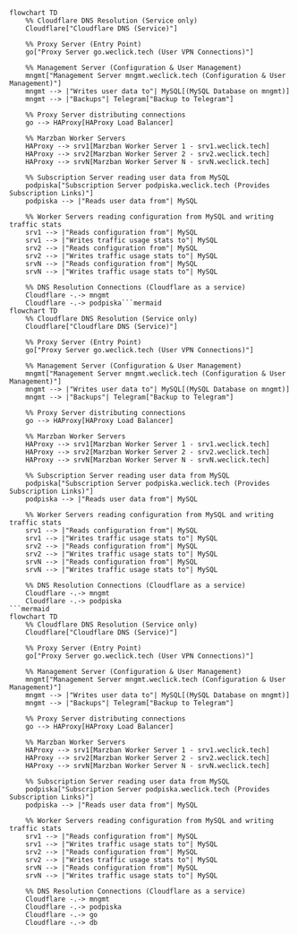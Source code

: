 ```mermaid
flowchart TD
    %% Cloudflare DNS Resolution (Service only)
    Cloudflare["Cloudflare DNS (Service)"]

    %% Proxy Server (Entry Point)
    go["Proxy Server go.weclick.tech (User VPN Connections)"]

    %% Management Server (Configuration & User Management)
    mngmt["Management Server mngmt.weclick.tech (Configuration & User Management)"]
    mngmt --> |"Writes user data to"| MySQL[(MySQL Database on mngmt)]
    mngmt --> |"Backups"| Telegram["Backup to Telegram"]

    %% Proxy Server distributing connections
    go --> HAProxy[HAProxy Load Balancer]

    %% Marzban Worker Servers
    HAProxy --> srv1[Marzban Worker Server 1 - srv1.weclick.tech]
    HAProxy --> srv2[Marzban Worker Server 2 - srv2.weclick.tech]
    HAProxy --> srvN[Marzban Worker Server N - srvN.weclick.tech]

    %% Subscription Server reading user data from MySQL
    podpiska["Subscription Server podpiska.weclick.tech (Provides Subscription Links)"]
    podpiska --> |"Reads user data from"| MySQL

    %% Worker Servers reading configuration from MySQL and writing traffic stats
    srv1 --> |"Reads configuration from"| MySQL
    srv1 --> |"Writes traffic usage stats to"| MySQL
    srv2 --> |"Reads configuration from"| MySQL
    srv2 --> |"Writes traffic usage stats to"| MySQL
    srvN --> |"Reads configuration from"| MySQL
    srvN --> |"Writes traffic usage stats to"| MySQL

    %% DNS Resolution Connections (Cloudflare as a service)
    Cloudflare -.-> mngmt
    Cloudflare -.-> podpiska```mermaid
flowchart TD
    %% Cloudflare DNS Resolution (Service only)
    Cloudflare["Cloudflare DNS (Service)"]

    %% Proxy Server (Entry Point)
    go["Proxy Server go.weclick.tech (User VPN Connections)"]

    %% Management Server (Configuration & User Management)
    mngmt["Management Server mngmt.weclick.tech (Configuration & User Management)"]
    mngmt --> |"Writes user data to"| MySQL[(MySQL Database on mngmt)]
    mngmt --> |"Backups"| Telegram["Backup to Telegram"]

    %% Proxy Server distributing connections
    go --> HAProxy[HAProxy Load Balancer]

    %% Marzban Worker Servers
    HAProxy --> srv1[Marzban Worker Server 1 - srv1.weclick.tech]
    HAProxy --> srv2[Marzban Worker Server 2 - srv2.weclick.tech]
    HAProxy --> srvN[Marzban Worker Server N - srvN.weclick.tech]

    %% Subscription Server reading user data from MySQL
    podpiska["Subscription Server podpiska.weclick.tech (Provides Subscription Links)"]
    podpiska --> |"Reads user data from"| MySQL

    %% Worker Servers reading configuration from MySQL and writing traffic stats
    srv1 --> |"Reads configuration from"| MySQL
    srv1 --> |"Writes traffic usage stats to"| MySQL
    srv2 --> |"Reads configuration from"| MySQL
    srv2 --> |"Writes traffic usage stats to"| MySQL
    srvN --> |"Reads configuration from"| MySQL
    srvN --> |"Writes traffic usage stats to"| MySQL

    %% DNS Resolution Connections (Cloudflare as a service)
    Cloudflare -.-> mngmt
    Cloudflare -.-> podpiska
```mermaid
flowchart TD
    %% Cloudflare DNS Resolution (Service only)
    Cloudflare["Cloudflare DNS (Service)"]

    %% Proxy Server (Entry Point)
    go["Proxy Server go.weclick.tech (User VPN Connections)"]

    %% Management Server (Configuration & User Management)
    mngmt["Management Server mngmt.weclick.tech (Configuration & User Management)"]
    mngmt --> |"Writes user data to"| MySQL[(MySQL Database on mngmt)]
    mngmt --> |"Backups"| Telegram["Backup to Telegram"]

    %% Proxy Server distributing connections
    go --> HAProxy[HAProxy Load Balancer]

    %% Marzban Worker Servers
    HAProxy --> srv1[Marzban Worker Server 1 - srv1.weclick.tech]
    HAProxy --> srv2[Marzban Worker Server 2 - srv2.weclick.tech]
    HAProxy --> srvN[Marzban Worker Server N - srvN.weclick.tech]

    %% Subscription Server reading user data from MySQL
    podpiska["Subscription Server podpiska.weclick.tech (Provides Subscription Links)"]
    podpiska --> |"Reads user data from"| MySQL

    %% Worker Servers reading configuration from MySQL and writing traffic stats
    srv1 --> |"Reads configuration from"| MySQL
    srv1 --> |"Writes traffic usage stats to"| MySQL
    srv2 --> |"Reads configuration from"| MySQL
    srv2 --> |"Writes traffic usage stats to"| MySQL
    srvN --> |"Reads configuration from"| MySQL
    srvN --> |"Writes traffic usage stats to"| MySQL

    %% DNS Resolution Connections (Cloudflare as a service)
    Cloudflare -.-> mngmt
    Cloudflare -.-> podpiska
    Cloudflare -.-> go
    Cloudflare -.-> db
